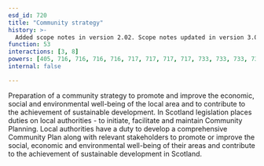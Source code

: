 ```yaml
---
esd_id: 720
title: "Community strategy"
history: >-
  Added scope notes in version 2.02. Scope notes updated in version 3.00 to include Scottish legislation.
function: 53
interactions: [3, 8]
powers: [405, 716, 716, 716, 716, 717, 717, 717, 717, 733, 733, 733, 733, 1029, 1029, 1029, 1029]
internal: false

---
```


Preparation of a community strategy to promote and improve the economic, social and environmental well-being of the local area and to contribute to the achievement of sustainable development. 
In Scotland legislation places duties on local authorities - to initiate, facilitate and maintain Community Planning. Local authorities have a duty to develop a comprehensive Community Plan along with relevant stakeholders to promote or improve the social, economic and environmental well-being of their areas and contribute to the achievement of sustainable development in Scotland.

